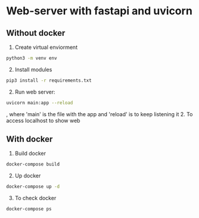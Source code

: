 # Web-server with fastapi and uvicorn

## Without docker

1. Create virtual enviorment
```sh
python3 -m venv env
```
2. Install modules
```sh
pip3 install -r requirements.txt
```
2. Run web server:
```sh
uvicorn main:app --reload
```
, where 'main' is the file with the app and 'reload' is to keep listening it 
2. To access localhost to show web

## With docker

1. Build docker
```sh
docker-compose build
```
2. Up docker
```sh
docker-compose up -d
```
3. To check docker
```sh
docker-compose ps
```




